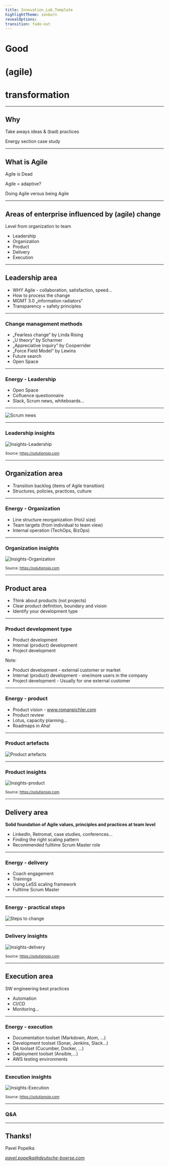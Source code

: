 ```yaml
---
title: Innovation_Lab_Template
highlightTheme: zenburn
revealOptions:
transition: fade-out
---
```

# Good
# (agile)
# transformation
---
## Why
Take aways ideas & (bad) practices

Energy section case study
<!-- .slide: data-background="./image/city-blured-2.jpg" -->

---
## What is Agile
Agile is Dead

Agile = adaptive?

Doing Agile versus being Agile

<!-- .slide: data-background="./image/city-blured-2.jpg" -->

---
## Areas of enterprise influenced by (agile) change
Level from organization to team

* Leadership
* Organization
* Product
* Delivery
* Execution
<!-- .slide: data-background="./image/city-blured-2.jpg" -->

---
## Leadership area
- WHY Agile - collaboration, satisfaction, speed…
- How to process the change
- MGMT 3.0 „information radiators“
- Transparency + safety principles
<!-- .slide: data-background="./image/city-blured-2.jpg" -->

----
### Change management methods
- „Fearless change“ by Linda Rising
- „U theory“ by Scharmer
- „Appreciative inquiry“ by Cooperrider
- „Force Field Model“ by Lewins
- Future search
- Open Space
<!-- .slide: data-background="./image/city-blured-2.jpg" -->

----
### Energy - Leadership
* Open Space
* Cofluence questionnaire
* Slack, Scrum news, whiteboards…
<!-- .slide: data-background="./image/city-blured-2.jpg" -->

----
![Scrum news](image/Scrum-news.png) <!-- .element width="45%" -->

---
### Leadership insights
![Insights-Leadership](image/Insights-Leadership.png)

<small>Source:&nbsp;https://solutionsiq.com</small>
<!-- .slide: data-background="./image/city-blured-2.jpg" -->

---
## Organization area
- Transition backlog (items of Agile transition)
- Structures, policies, practices, culture
<!-- .slide: data-background="./image/city-blured-2.jpg" -->

----
### Energy - Organization
- Line structure reorganization (HoU size)
- Team targets (from individual to team view)
- Internal operation (TechOps, BizOps)
<!-- .slide: data-background="./image/city-blured-2.jpg" -->

---
### Organization insights
![Insights-Organization](image/Insights-Organization.png)

<small>Source:&nbsp;https://solutionsiq.com</small>
<!-- .slide: data-background="./image/city-blured-2.jpg" -->

---
## Product area
* Think about products (not projects)
* Clear product definition, boundary and vision
* Identify your development type
<!-- .slide: data-background="./image/city-blured-2.jpg" -->

----
### Product development type
- Product development
- Internal (product) development
- Project development
<!-- .slide: data-background="./image/city-blured-2.jpg" -->

Note:
* Product development - external customer or market
* Internal (product) development - one/more users in the company
* Project development - Usually for one external customer

----
### Energy - product
- Product vision - www.romanpichler.com
- Product review
- Lotus, capacity planning...
- Roadmaps in Aha!
<!-- .slide: data-background="./image/city-blured-2.jpg" -->

----
### Product artefacts
![Product artefacts](image/artefacts_M7P.png) <!-- .element height="500px" -->
<!-- .slide: data-background="./image/city-blured-2.jpg" -->

---
### Product insights
![Insights-product](image/Insights-Organization.png)

<small>Source:&nbsp;https://solutionsiq.com</small>
<!-- .slide: data-background="./image/city-blured-2.jpg" -->

---
## Delivery area
**Solid foundation of Agile values, principles and practices at team level**
- LinkedIn, Retromat, case studies, conferences…
- Finding the right scaling pattern
- Recommended fulltime Scrum Master role
<!-- .slide: data-background="./image/city-blured-2.jpg" -->

----
### Energy - delivery
- Coach engagement
- Trainings
- Using LeSS scaling framework
- Fulltime Scrum Master
<!-- .slide: data-background="./image/city-blured-2.jpg" -->

----
### Energy - practical steps
![Steps to change](image/transition_flow.png) <!-- .element height="500px" -->
<!-- .slide: data-background="./image/city-blured-2.jpg" -->

---
### Delivery insights
![Insights-delivery](image/Insights-Delivery.png)

<small>Source:&nbsp;https://solutionsiq.com</small>
<!-- .slide: data-background="./image/city-blured-2.jpg" -->

---
## Execution area
SW engineering best practices
- Automation
- CI/CD
- Monitoring…
<!-- .slide: data-background="./image/city-blured-2.jpg" -->

----
### Energy - execution
- Documentation toolset (Markdown, Atom, ...)
- Development toolset (Sonar, Jenkins, Slack...)
- QA toolset (Cucumber, Docker, ...)
- Deployment toolset (Ansible,...)
- AWS testing environments
<!-- .slide: data-background="./image/city-blured-2.jpg" -->

---
### Execution insights
![Insights-Execution](image/Insights-Execution.png)

<small>Source:&nbsp;https://solutionsiq.com</small>
<!-- .slide: data-background="./image/city-blured-2.jpg" -->


---
### Q&A
<!-- .slide: data-background="./image/city-blured-2.jpg" -->

---
## Thanks!
Pavel Popelka

*pavel.popelka@deutsche-boerse.com*
<!-- .slide: data-background="./image/city-blured-2.jpg" -->
